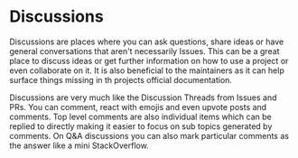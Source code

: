 # Discussions

Discussions are places where you can ask questions, share ideas or have general conversations that aren't necessarily Issues. This can be a great place to discuss ideas or get further information on how to use a project or even collaborate on it. It is also beneficial to the maintainers as it can help surface things missing in th projects official documentation.

Discussions are very much like the Discussion Threads from Issues and PRs. You can comment, react with emojis and even upvote posts and comments. Top level comments are also individual items which can be replied to directly making it easier to focus on sub topics generated by comments. On Q&A discussions you can also mark particular comments as the answer like a mini StackOverflow.

<!-- Mention discussions => issues -->

